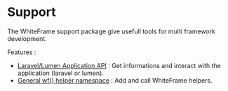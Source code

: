 # Support

The WhiteFrame support package give usefull tools for multi framework development.

Features :

* [Laravel/Lumen Application API](https://github.com/white-frame/support/wiki/Application) : Get informations and interact with the application (laravel or lumen).
* [General wf() helper namespace](https://github.com/white-frame/support/wiki/Helper) : Add and call WhiteFrame helpers.

